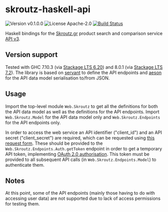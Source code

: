 # skroutz-haskell-api

![Version v0.1.0.0](https://img.shields.io/badge/version-v0.1.0.0-brightgreen.svg)
![License Apache-2.0](https://img.shields.io/badge/license-Apache_2.0-blue.svg)
[![Build Status](https://travis-ci.org/ariskou/skroutz-haskell-api.svg?branch=travisci-integration)](https://travis-ci.org/commercialhaskell/stack)

Haskell bindings for the [Skroutz.gr](https://www.skroutz.gr) product search and comparison service [API v3](http://developer.skroutz.gr/api/v3).

## Version support
Tested with GHC 7.10.3 (via [Stackage LTS 6.20](https://www.stackage.org/lts-6.20)) and 8.0.1 (via [Stackage LTS 7.2](https://www.stackage.org/lts-7.2)).
The library is based on [servant](http://haskell-servant.readthedocs.io/en/stable) to define the API endpoints and [aeson](https://github.com/bos/aeson) for the API data model serialisation to/from JSON.

## Usage
Import the top-level module `Web.Skroutz` to get all the definitions for both the API data model as well as the definitions for the API endpoints.
Import `Web.Skroutz.Model` for the API data model only and `Web.Skroutz.Endpoints` for the API endpoints only.

In order to access the web service an API identifier ("client_id") and an API secret ("client_secret") are required, which can be requested using [this request form](http://skroutz.it/API_access).
These should be provided to the `Web.Skroutz.Endpoints.Auth.getToken` endpoint in order to get a temporary API token, implementing [OAuth 2.0 authorisation](http://developer.skroutz.gr/authorization). This token must be provided to all subsequent API calls (in `Web.Skroutz.Endpoints.Model`) to authenticate them.

## Notes
At this point, some of the API endpoints (mainly those having to do with accessing user data) are not supported due to lack of access permissions for testing them.
